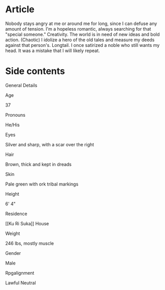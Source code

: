 




# Article
Nobody stays angry at me or around me for long, since I can defuse any amount of tension. I'm a hopeless romantic, always searching for that "special someone." Creativity. The world is in need of new ideas and bold action. (Chaotic) I idolize a hero of the old tales and measure my deeds against that person's. Longtail. I once satirized a noble who still wants my head. It was a mistake that I will likely repeat.


# Side contents
General Details

Age

37

Pronouns

He/His

Eyes

Silver and sharp, with a scar over the right

Hair

Brown, thick and kept in dreads

Skin

Pale green with ork tribal markings

Height

6' 4"

Residence

[[Ku Ri Suka]] House

Weight

246 lbs, mostly muscle

Gender

Male

Rpgalignment

Lawful Neutral